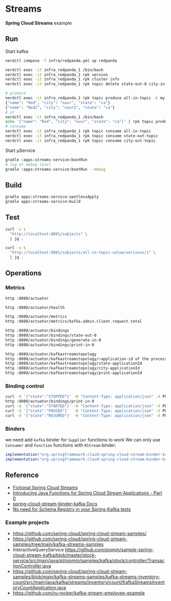 # Streams

**Spring Cloud Streams** example

## Run

Start kafka

```bash
nerdctl compose -f infra/redpanda.yml up redpanda

nerdctl exec -it infra_redpanda_1 /bin/bash
nerdctl exec -it infra_redpanda_1 rpk version
nerdctl exec -it infra_redpanda_1 rpk cluster info
nerdctl exec -it infra_redpanda_1 rpk topic delete state-out-0 city-in-0

# produce
nerdctl exec -it infra_redpanda_1 rpk topic produce all-in-topic -k my-key
{"name": "Red", "city": "nuur", "state": "ca"}
{"name": "Red2", "city": "nuur2", "state": "ca"}
# or
nerdctl exec -it infra_redpanda_1 /bin/bash
echo '{"name": "Red", "city": "nuur", "state": "ca"}' | rpk topic produce all-in-topic -k my-key
# consume
nerdctl exec -it infra_redpanda_1 rpk topic consume all-in-topic
nerdctl exec -it infra_redpanda_1 rpk topic consume state-out-topic
nerdctl exec -it infra_redpanda_1 rpk topic consume city-out-topic
```

Start µService 

```bash
gradle :apps:streams-service:bootRun
# log at debug level
gradle :apps:streams-service:bootRun --debug
```

## Build

```bash
gradle apps:streams-service:spotlessApply
gradle apps:streams-service:build
```

## Test

```bash
curl -s \
  "http://localhost:8081/subjects" \
  | jq .

curl -s \
  "http://localhost:8081/subjects/all-in-topic-value/versions/1" \
  | jq .

```

## Operations

### Metrics

```bash
http :8080/actuator

http :8080/actuator/health

http :8080/actuator/metrics
http :8080/actuator/metrics/kafka.admin.client.request.total

http :8080/actuator/bindings
http :8080/actuator/bindings/state-out-0
http :8080/actuator/bindings/generate-in-0
http :8080/actuator/bindings/print-in-0

http :8080/actuator/kafkastreamstopology
http :8080/actuator/kafkastreamstopology/<application-id of the processor>
http :8080/actuator/kafkastreamstopology/state-applicationId
http :8080/actuator/kafkastreamstopology/city-applicationId
http :8080/actuator/kafkastreamstopology/print-applicationId
````

### Binding control

```bash
curl -d '{"state":"STOPPED"}' -H "Content-Type: application/json" -X POST localhost:8080/actuator/bindings/print-in-0
http :8080/actuator/bindings/print-in-0
curl -d '{"state":"STARTED"}' -H "Content-Type: application/json" -X POST localhost:8080/actuator/bindings/print-in-0
curl -d '{"state":"PAUSED"}'  -H "Content-Type: application/json" -X POST localhost:8080/actuator/bindings/print-in-0
curl -d '{"state":"RESUMED"}' -H "Content-Type: application/json" -X POST localhost:8080/actuator/bindings/print-in-0
```

### Binders 
we need add `kafka` binder for `Supplier` functions to work
We can only use `Consumer` and `Function` functions with `KStream` binder.

```gradle
implementation("org.springframework.cloud:spring-cloud-stream-binder-kafka")
implementation("org.springframework.cloud:spring-cloud-stream-binder-kafka-streams")
 ```

## Reference
- [Fictional Spring Cloud Streams](https://github.com/spring-cloud/spring-cloud-stream/blob/main/docs/src/main/asciidoc/spring-cloud-stream.adoc#functions-with-multiple-input-and-output-arguments)
- [Introducing Java Functions for Spring Cloud Stream Applications - Part 0](https://spring.io/blog/2020/07/13/introducing-java-functions-for-spring-cloud-stream-applications-part-0)
- [spring-cloud-stream-binder-kafka Docs](https://cloud.spring.io/spring-cloud-static/spring-cloud-stream-binder-kafka/)
- [No need for Schema Registry in your Spring-Kafka tests](https://medium.com/@igorvlahek1/no-need-for-schema-registry-in-your-spring-kafka-tests-a5b81468a0e1)
### Example projects 
- https://github.com/spring-cloud/spring-cloud-stream-samples/
- https://github.com/spring-cloud/spring-cloud-stream-samples/tree/main/kafka-streams-samples
- InteractiveQueryService https://github.com/piomin/sample-spring-cloud-stream-kafka/blob/master/stock-service/src/main/java/pl/piomin/samples/kafka/stock/controller/TransactionController.java
- https://github.com/spring-cloud/spring-cloud-stream-samples/blob/main/kafka-streams-samples/kafka-streams-inventory-count/src/main/java/kafka/streams/inventory/count/KafkaStreamsInventoryCountApplication.java
- https://github.com/ru-rocker/kafka-stream-employee-example
